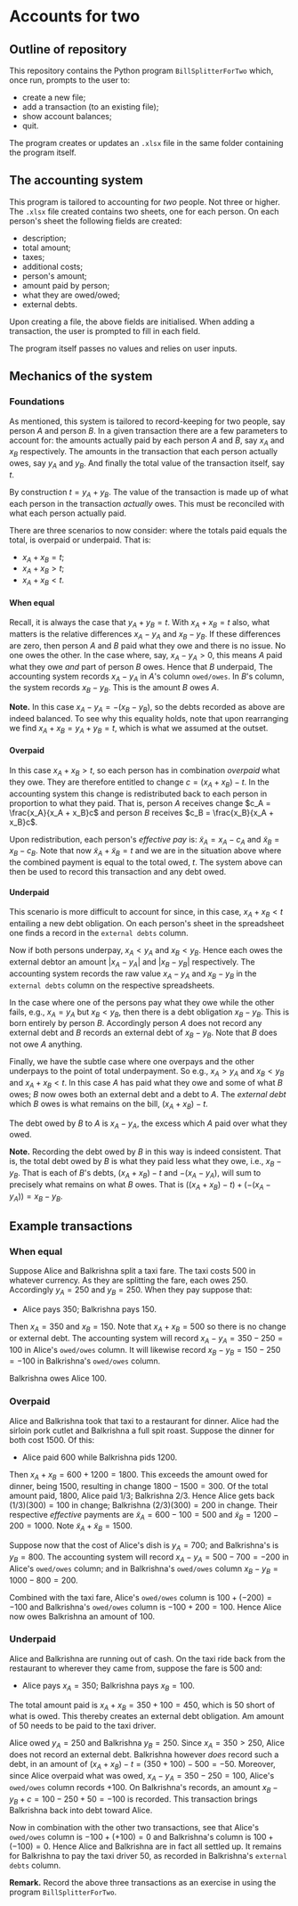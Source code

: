 # Accounts for two

## Outline of repository 

This repository contains the Python program `BillSplitterForTwo` which, once run, prompts to the user to:

- create a new file;
- add a transaction (to an existing file);
- show account balances;
- quit.

The program creates or updates an `.xlsx` file in the same folder containing the program itself.

## The accounting system

This program is tailored to accounting for *two* people. Not three or higher. The `.xlsx` file created contains two sheets, one for each person.
On each person's sheet the following fields are created:

- description;
- total amount;
- taxes;
- additional costs;
- person's amount;
- amount paid by person;
- what they are owed/owed;
- external debts.

Upon creating a file, the above fields are initialised. When adding a transaction, the user is prompted to fill in each field.

The program itself passes no values and relies on user inputs.

## Mechanics of the system

### Foundations

As mentioned, this system is tailored to record-keeping for two people, say person $A$ and person $B$. In a given transaction there are a few parameters to account for: the amounts actually paid by each person $A$ and $B$, say $x_A$ and $x_B$ respectively. The amounts in the transaction that each person actually owes, say $y_A$ and $y_B$. And finally the total value of the transaction itself, say $t$. 

By construction $t = y_A + y_B$. The value of the transaction is made up of what each person in the transaction *actually* owes. This must be reconciled with what each person actually paid. 

There are three scenarios to now consider: where the totals paid equals the total, is overpaid or underpaid. That is:

- $x_A + x_B = t$;
- $x_A + x_B > t$;
- $x_A + x_B < t$.

#### When equal

Recall, it is always the case that $y_A + y_B = t$. With $x_A + x_B = t$ also, what matters is the relative differences $x_A - y_A$ and $x_B - y_B$. If these differences are zero, then person $A$ and $B$ paid what they owe and there is no issue. No one owes the other. In the case where, say, $x_A - y_A > 0$, this means $A$ paid what they owe *and* part of person $B$ owes. Hence that $B$ underpaid, The accounting system records $x_A - y_A$ in $A$'s column `owed/owes`. In $B$'s column, the system records $x_B - y_B$. This is the amount $B$ owes $A$.

**Note.** In this case $x_A - y_A = -(x_B - y_B)$, so the debts recorded as above are indeed balanced. To see why this equality holds, note that upon rearranging we find $x_A + x_B = y_A + y_B = t$, which is what we assumed at the outset.

#### Overpaid

In this case $x_A + x_B > t$, so each person has in combination *overpaid* what they owe. They are therefore entitled to change $c = (x_A + x_B) - t$. In the accounting system this change is redistributed back to each person in proportion to what they paid. That is, person $A$ receives change $c_A = \frac{x_A}{x_A + x_B}c$ and person $B$ receives $c_B = \frac{x_B}{x_A + x_B}c$. 

Upon redistribution, each person's *effective pay* is: $\tilde x_A = x_A - c_A$ and $\tilde x_B = x_B - c_B$. Note that now $\tilde x_A + \tilde x_B = t$ and we are in the situation above where the combined payment is equal to the total owed, $t$. The system above can then be used to record this transaction and any debt owed.


#### Underpaid

This scenario is more difficult to account for since, in this case, $x_A + x_B < t$ entailing a new debt obligation. On each person's sheet in the spreadsheet one finds a record in the `external debts` column. 

Now if both persons underpay, $x_A < y_A$ and $x_B < y_B$. Hence each owes the external debtor an amount $|x_A - y_A|$ and $|x_B - y_B|$ respectively. The accounting system records the raw value $x_A - y_A$ and $x_B - y_B$ in the `external debts` column on the respective spreadsheets.

In the case where one of the persons pay what they owe while the other fails, e.g., $x_A = y_A$ but $x_B < y_B$, then there is a debt obligation $x_B - y_B$. This is born entirely by person $B$. Accordingly person $A$ does not record any external debt and $B$ records an external debt of $x_B - y_B$. Note that $B$ does not owe $A$ anything.

Finally, we have the subtle case where one overpays and the other underpays to the point of total underpayment. So e.g., $x_A > y_A$ and $x_B < y_B$ and $x_A + x_B < t$. In this case $A$ has paid what they owe and some of what $B$ owes; $B$ now owes both an external debt and a debt to $A$. The *external debt* which $B$ owes is what remains on the bill, $(x_A + x_B) - t$. 

The debt owed by $B$ to $A$ is $x_A - y_A$, the excess which $A$ paid over what they owed.

**Note.** Recording the debt owed by $B$ in this way is indeed consistent. That is, the total debt owed by $B$ is what they paid less what they owe, i.e., $x_B - y_B$. That is each of $B$'s debts, $(x_A + x_B) - t$ and $-(x_A - y_A)$, will sum to precisely what remains on what $B$ owes. That is $((x_A + x_B) - t) + (-(x_A - y_A)) = x_B - y_B$.

## Example transactions

### When equal

Suppose Alice and Balkrishna split a taxi fare. The taxi costs $500$ in whatever currency. As they are splitting the fare, each owes $250$. Accordingly $y_A = 250$ and $y_B = 250$. When they pay suppose that:

- Alice pays $350$; Balkrishna pays $150$. 

Then $x_A = 350$ and $x_B = 150$. Note that $x_A + x_B = 500$ so there is no change or external debt. The accounting system will record $x_A - y_A = 350 - 250 = 100$ in Alice's `owed/owes` column. It will likewise record $x_B - y_B = 150 - 250 = -100$ in Balkrishna's `owed/owes` column. 

Balkrishna owes Alice $100$. 

### Overpaid

Alice and Balkrishna took that taxi to a restaurant for dinner. Alice had the sirloin pork cutlet and Balkrishna a full spit roast. Suppose the dinner for both cost 1500. Of this:

- Alice paid $600$ while Balkrishna pids $1200$. 

Then $x_A + x_B = 600 + 1200 = 1800$. This exceeds the amount owed for dinner, being $1500$, resulting in change $1800 - 1500 = 300$. Of the total amount paid, $1800$, Alice paid $1/3$; Balkrishna $2/3$. Hence Alice gets back $(1/3)(300) = 100$ in change; Balkrishna $(2/3)(300) = 200$ in change. Their respective *effective* payments are $\tilde x_A = 600 - 100 = 500$ and $\tilde x_B = 1200 - 200 = 1000$. Note $\tilde x_A + \tilde x_B = 1500$. 

Suppose now that the cost of Alice's dish is $y_A = 700$; and Balkrishna's is $y_B = 800$. The accounting system will record $x_A - y_A = 500 - 700 = -200$ in Alice's `owed/owes` column; and in Balkrishna's `owed/owes` column $x_B - y_B = 1000 - 800 = 200$. 

Combined with the taxi fare, Alice's `owed/owes` column is $100 + (-200) = -100$ and Balkrishna's `owed/owes` column is $-100 + 200 = 100$. Hence Alice now owes Balkrishna an amount of $100$.

### Underpaid

Alice and Balkrishna are running out of cash. On the taxi ride back from the restaurant to wherever they came from, suppose the fare is $500$ and:

- Alice pays $x_A = 350$; Balkrishna pays $x_B = 100$.

The total amount paid is $x_A + x_B = 350 + 100 = 450$, which is $50$ short of what is owed. This thereby creates an external debt obligation. Am amount of $50$ needs to be paid to the taxi driver. 

Alice owed $y_A = 250$ and Balkrishna $y_B = 250$. Since $x_A = 350 > 250$, Alice does not record an external debt. Balkrishna however *does* record such a debt, in an amount of $(x_A + x_B) - t = (350 + 100) - 500 = -50$. Moreover, since Alice overpaid what was owed, $x_A - y_A = 350 - 250 = 100$, Alice's `owed/owes` column records $+100$. On Balkrishna's records, an amount $x_B - y_B + c = 100 - 250 + 50 = -100$ is recorded. This transaction brings Balkrishna back into debt toward Alice. 

Now in combination with the other two transactions, see that Alice's `owed/owes` column is $-100 + (+ 100) = 0$ and Balkrishna's column is $100 + (-100) = 0$. Hence Alice and Balkrishna are in fact all settled up. It remains for Balkrishna to pay the taxi driver $50$, as recorded in Balkrishna's `external debts` column.

**Remark.** Record the above three transactions as an exercise in using the program `BillSplitterForTwo`.


